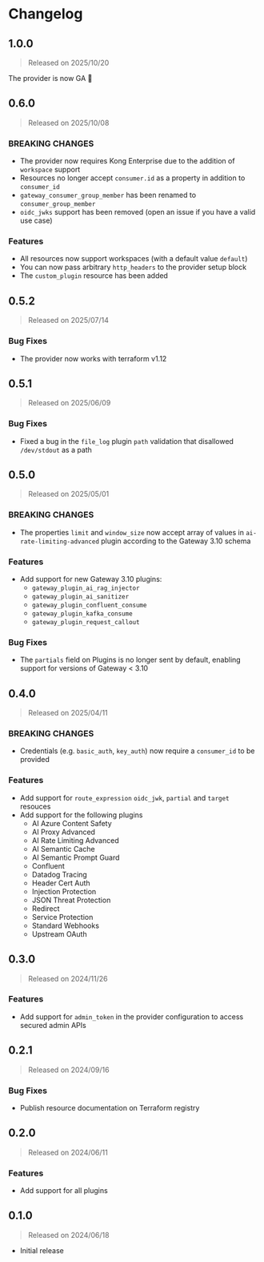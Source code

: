 # Changelog

## 1.0.0
> Released on 2025/10/20

The provider is now GA 🎉

## 0.6.0
> Released on 2025/10/08

### BREAKING CHANGES

* The provider now requires Kong Enterprise due to the addition of `workspace` support
* Resources no longer accept `consumer.id` as a property in addition to `consumer_id`
* `gateway_consumer_group_member` has been renamed to `consumer_group_member`
* `oidc_jwks` support has been removed (open an issue if you have a valid use case)

### Features

* All resources now support workspaces (with a default value `default`)
* You can now pass arbitrary `http_headers` to the provider setup block
* The `custom_plugin` resource has been added

## 0.5.2
> Released on 2025/07/14

### Bug Fixes

* The provider now works with terraform v1.12

## 0.5.1
> Released on 2025/06/09

### Bug Fixes

* Fixed a bug in the `file_log` plugin `path` validation that disallowed `/dev/stdout` as a path

## 0.5.0
> Released on 2025/05/01

### BREAKING CHANGES

* The properties `limit` and `window_size` now accept array of values in `ai-rate-limiting-advanced` plugin according to the Gateway 3.10 schema

### Features

* Add support for new Gateway 3.10 plugins:
  * `gateway_plugin_ai_rag_injector`
  * `gateway_plugin_ai_sanitizer`
  * `gateway_plugin_confluent_consume`
  * `gateway_plugin_kafka_consume`
  * `gateway_plugin_request_callout`

### Bug Fixes

* The `partials` field on Plugins is no longer sent by default, enabling support for versions of Gateway < 3.10

## 0.4.0
> Released on 2025/04/11

### BREAKING CHANGES

* Credentials (e.g. `basic_auth`, `key_auth`) now require a `consumer_id` to be provided

### Features
* Add support for `route_expression` `oidc_jwk`, `partial` and `target` resouces
* Add support for the following plugins
  * AI Azure Content Safety
  * AI Proxy Advanced
  * AI Rate Limiting Advanced
  * AI Semantic Cache
  * AI Semantic Prompt Guard
  * Confluent
  * Datadog Tracing
  * Header Cert Auth
  * Injection Protection
  * JSON Threat Protection
  * Redirect
  * Service Protection
  * Standard Webhooks
  * Upstream OAuth


## 0.3.0
> Released on 2024/11/26

### Features
* Add support for `admin_token` in the provider configuration to access secured admin APIs

## 0.2.1
> Released on 2024/09/16

### Bug Fixes
* Publish resource documentation on Terraform registry

## 0.2.0
> Released on 2024/06/11

### Features
* Add support for all plugins

## 0.1.0
> Released on 2024/06/18

* Initial release